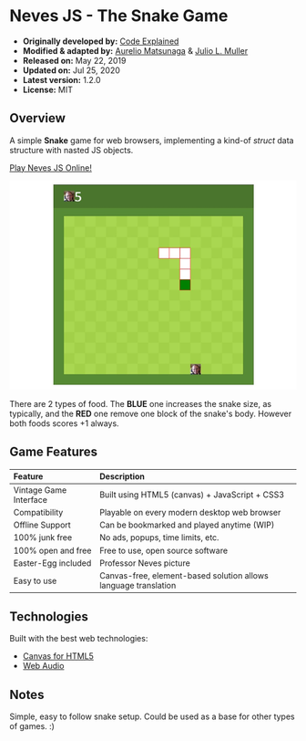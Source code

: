 
# Neves JS - The Snake Game

- **Originally developed by:** [Code Explained](https://github.com/CodeExplainedRepo/Snake-JavaScript)
- **Modified & adapted by:** [Aurelio Matsunaga](https://github.com/aureliomatsunaga) & [Julio L. Muller](https://github.com/juliolmuller)
- **Released on:** May 22, 2019
- **Updated on:** Jul 25, 2020
- **Latest version:** 1.2.0
- **License:** MIT

## Overview

A simple **Snake** game for web browsers, implementing a kind-of *struct* data structure with nasted JS objects.

[Play Neves JS Online!](https://snake.jjsolutions.net/)

![Neves JS - The Snake Game Screencap](img/game-overview.jpg)

There are 2 types of food. The **BLUE** one increases the snake size, as typically, and the **RED** one remove one block of the snake's body. However both foods scores +1 always.

## Game Features

| Feature                | Description |
| :--------------------- | :---------- |
| Vintage Game Interface | Built using HTML5 (canvas) + JavaScript + CSS3
| Compatibility          | Playable on every modern desktop web browser
| Offline Support        | Can be bookmarked and played anytime (WIP)
| 100% junk free         | No ads, popups, time limits, etc.
| 100% open and free     | Free to use, open source software
| Easter-Egg included    | Professor Neves picture
| Easy to use            | Canvas-free, element-based solution allows language translation

## Technologies

Built with the best web technologies:

- [Canvas for HTML5](https://www.w3schools.com/html/html5_canvas.asp)
- [Web Audio](https://developer.mozilla.org/en-US/docs/Web/API/Web_Audio_API)

## Notes

Simple, easy to follow snake setup. Could be used as a base for other types of games. :)

